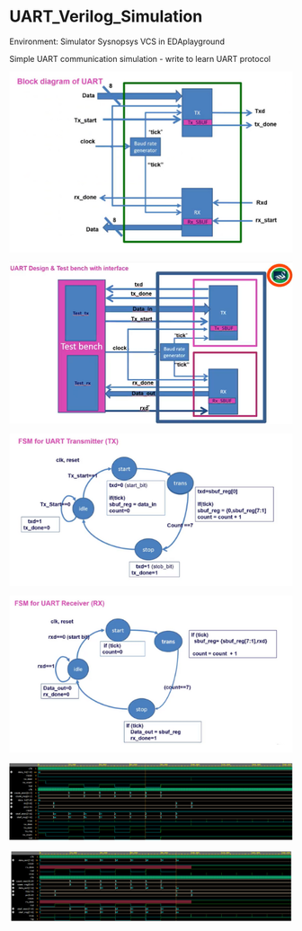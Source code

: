 # UART_Verilog_Simulation
 
Environment: Simulator Sysnopsys VCS in EDAplayground

Simple UART communication simulation - write to learn UART protocol

![UART_TX_RX](./Figure/UART_Block.png)

![Test](./Figure/Design_Test.png)

![FSM_Tx](./Figure/FSM_Transmitter.png)

![FSM_Rx](./Figure/FSM_Receiver.png)

![Test_Tx](./Figure/simulate.png)

![Test_Rx](./Figure/simulate_rx.png)

